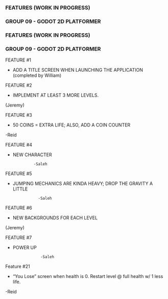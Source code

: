 ### FEATURES (WORK IN PROGRESS) ### 
### GROUP 09 - GODOT 2D PLATFORMER ### 
  
### FEATURES (WORK IN PROGRESS) ### 

### GROUP 09 - GODOT 2D PLATFORMER ### 

  

FEATURE #1 

* ADD A TITLE SCREEN WHEN LAUNCHING THE APPLICATION (completed by William) 


FEATURE #2

* IMPLEMENT AT LEAST 3 MORE LEVELS. 

(Jeremy) 

  

FEATURE #3

* 50 COINS = EXTRA LIFE; ALSO, ADD A COIN COUNTER 

-Reid 

  

FEATURE #4

* NEW CHARACTER 

               -Saleh 

FEATURE #5

* JUMPING MECHANICS ARE KINDA HEAVY; DROP THE GRAVITY A LITTLE 

                 -Saleh 



FEATURE #6 

* NEW BACKGROUNDS FOR EACH LEVEL 

(Jeremy) 

  

FEATURE #7

* POWER UP

                  -Saleh 


Feature #21 

* “You Lose” screen when health is 0. Restart level @ full health w/ 1 less life. 

-Reid 

 
